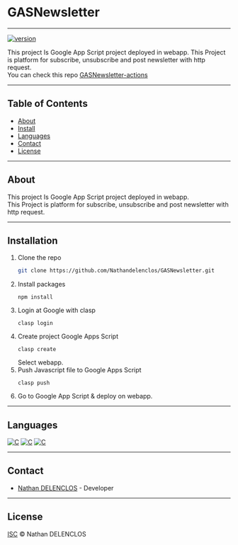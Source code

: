 # GASNewsletter
***
[![version](https://img.shields.io/badge/Version-1.0-vert)](https://github.com/Nathandelenclos/GASNewsletter)

This project Is Google App Script project deployed in webapp.
This Project is platform for subscribe, unsubscribe and post newsletter with http request. <br>
You can check this repo [GASNewsletter-actions](https://github.com/Nathandelenclos/GASnewsletter-actions)
***
## Table of Contents

-  [About](#about)
-  [Install](#installation)
-  [Languages](#languages)
-  [Contact](#contact)
-  [License](#license)
***

## About
<div id="about"></div>

This project Is Google App Script project deployed in webapp.<br>
This Project is platform for subscribe, unsubscribe and post newsletter with http request.

***

## Installation
<div id="installation"></div>

1. Clone the repo
   ```sh
   git clone https://github.com/Nathandelenclos/GASNewsletter.git
   ```
2. Install packages
    ```shell
    npm install
    ```
3. Login at Google with clasp
    ```shell
    clasp login
    ```
4. Create project Google Apps Script
    ```shell
    clasp create
    ```
   Select webapp.
5. Push Javascript file to Google Apps Script
   ```shell
   clasp push
   ```
6. Go to Google App Script & deploy on webapp.

***

## Languages
<div id="languages"></div>

[![C](https://img.shields.io/badge/-Google%20Apps%20Script-vert)](https://github.com/dktunited/jetlane-gmao/search?l=javascript)
[![C](https://img.shields.io/badge/-Javascript-yellow)](https://github.com/dktunited/jetlane-gmao/search?l=javascript)
[![C](https://img.shields.io/badge/-HTML-red)](https://github.com/dktunited/jetlane-gmao/search?l=javascript)

***

## Contact
<div id="contact"></div>

-  [Nathan DELENCLOS](mailto:nathan.delenclos@epitech.eu) - Developer

***

## License
<div id="license"></div>

[ISC](LICENSE) © Nathan DELENCLOS
